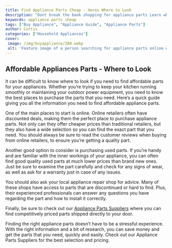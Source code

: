 ```yaml
---
title: Find Appliance Parts Cheap - Heres Where to Look
description: "Dont break the bank shopping for appliance parts Learn where to look for reasonably priced parts to help keep your appliances running"
keywords: appliance parts cheap
tags: ["Buy Appliance", "Appliance Guide", "Appliance Parts"]
author: Curtis
categories: ["Household Appliances"]
cover: 
 image: /img/buyappliance/288.webp
 alt: 'Feature image of a person searching for appliance parts online with text that reads Appliance parts cheap'
---
```

## Affordable Appliances Parts - Where to Look

It can be difficult to know where to look if you need to find affordable parts for your appliances. Whether you’re trying to keep your kitchen running smoothly or maintaining your outdoor power equipment, you need to know the best places to purchase the parts that you need. Here’s a quick guide giving you all the information you need to find affordable appliance parts.

One of the main places to start is online. Online retailers often have discounted deals, making them the perfect place to purchase appliance parts. Not only can they offer cheaper prices than traditional retailers, but they also have a wide selection so you can find the exact part that you need. You should always be sure to read the customer reviews when buying from online retailers, to ensure you’re getting a quality part.

Another good option to consider is purchasing used parts. If you’re handy and are familiar with the inner workings of your appliance, you can often find good quality used parts at much lower prices than brand new ones. Just be sure to examine the part carefully and check for any signs of wear, as well as ask for a warranty just in case of any issues.

You should also ask your local appliance repair shop for advice. Many of these shops have access to parts that are discontinued or hard to find. Plus, their experienced professionals can answer any questions you have regarding the part and how to install it correctly. 

Finally, be sure to check out our [Appliance Parts Suppliers](.pages/appliance-parts-suppliers/) where you can find competitively priced parts shipped directly to your door.

Finding the right appliance parts doesn’t have to be a stressful experience. With the right information and a bit of research, you can save money and get the parts that you need, quickly and easily. Check out our Appliance Parts Suppliers for the best selection and pricing.
